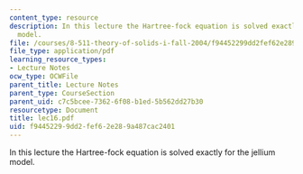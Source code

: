 ```yaml
---
content_type: resource
description: In this lecture the Hartree-fock equation is solved exactly for the jellium
  model.
file: /courses/8-511-theory-of-solids-i-fall-2004/f94452299dd2fef62e289a487cac2401_lec16.pdf
file_type: application/pdf
learning_resource_types:
- Lecture Notes
ocw_type: OCWFile
parent_title: Lecture Notes
parent_type: CourseSection
parent_uid: c7c5bcee-7362-6f08-b1ed-5b562dd27b30
resourcetype: Document
title: lec16.pdf
uid: f9445229-9dd2-fef6-2e28-9a487cac2401
---
```

In this lecture the Hartree-fock equation is solved exactly for the jellium model.

